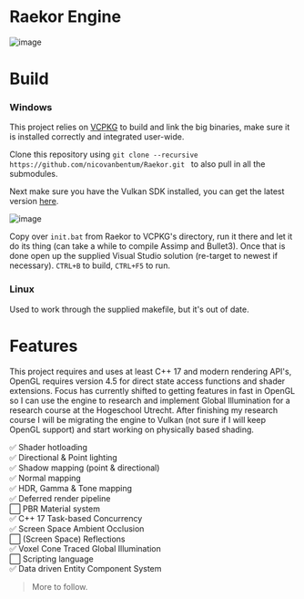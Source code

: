 # Raekor Engine

![image](https://i.imgur.com/iv3ytur.jpg)

# Build

### Windows
This project relies on [VCPKG](https://github.com/microsoft/vcpkg) to build and link the big binaries, make sure it is installed correctly and integrated user-wide.

Clone this repository using
```git clone --recursive https://github.com/nicovanbentum/Raekor.git ``` to also pull in all the submodules.

Next make sure you have the Vulkan SDK installed, you can get the latest version [here](https://vulkan.lunarg.com/sdk/home#sdk/downloadConfirm/latest/windows/vulkan-sdk.exe).

![image](https://i.imgur.com/2VFTJFH.png)

Copy over ```init.bat``` from Raekor to VCPKG's directory, run it there and let it do its thing (can take a while to compile Assimp and Bullet3). Once that is done open up the supplied Visual Studio solution (re-target to newest if necessary). ```CTRL+B``` to build, ```CTRL+F5``` to run.

### Linux
Used to work through the supplied makefile, but it's out of date.

# Features
This project requires and uses at least C++ 17 and modern rendering API's, OpenGL requires version 4.5 for direct state access functions and shader extensions. Focus has currently shifted to getting features in fast in OpenGL so I can use the engine to  research and implement Global Illumination for a research course at the Hogeschool Utrecht. After finishing my research course I will be migrating the engine to Vulkan (not sure if I will keep OpenGL support) and start working on physically based shading.

✅ Shader hotloading\
✅ Directional & Point lighting\
✅ Shadow mapping (point & directional)\
✅ Normal mapping\
✅ HDR, Gamma & Tone mapping\
✅ Deferred render pipeline\
⬜️ PBR Material system\
✅ C++ 17 Task-based Concurrency\
✅ Screen Space Ambient Occlusion\
⬜️ (Screen Space) Reflections\
✅ Voxel Cone Traced Global Illumination\
⬜️ Scripting language\
✅ Data driven Entity Component System

> More to follow.
